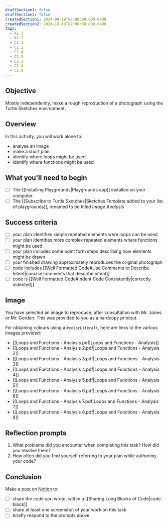 ```yaml
---
draftSection1: false
draftSection2: false
createdSection1: 2024-09-19T07:00:00.000-0400
createdSection2: 2024-10-19T07:00:00.000-0400
tags:
  - A1.1
  - A1.2
  - C1.1
  - C1.2
  - C1.4
  - C1.5
  - C2.2
  - C2.4
  - C2.6
---
```


## Objective

Mostly independently, make a rough reproduction of a photograph using the Turtle Sketches environment.

## Overview

In this activity, you will work alone to:

- analyse an image
- make a short plan
- identify where loops might be used
- identify where functions might be used
  
## What you'll need to begin
- [ ] The [[Installing Playgrounds|Playgrounds app]] installed on your computer
- [ ] The [[Subscribe to Turtle Sketches|Sketches Template added to your list of playgrounds]], renamed to be titled *Image Analysis*

## Success criteria
- [ ] your plan identifies simple repeated elements were loops can be used
- [ ] your plan identifies more complex repeated elements where functions might be used
- [ ] your plan includes some point form steps describing how elements might be drawn
- [ ] your finished drawing approximately reproduces the original photograph
- [ ] code includes [[Well Formatted Code#Use Comments to Describe Intent|concise comments that describe intent]]
- [ ] code is [[Well Formatted Code#Indent Code Consistently|correctly indented]]

## Image

You have selected an image to reproduce, after consultation with Mr. Jones or Mr. Gordon. This was provided to you as a hardcopy printout.

For obtaining colours using a `#colorLiteral(`, here are links to the various images provided:

- [[Loops and Functions - Analysis.pdf|Loops and Functions - Analysis]]
- [[Loops and Functions - Analysis 2.pdf|Loops and Functions - Analysis 2]]
- [[Loops and Functions - Analysis 3.pdf|Loops and Functions - Analysis 3]]
- [[Loops and Functions - Analysis 4.pdf|Loops and Functions - Analysis 4]]
- [[Loops and Functions - Analysis 5.pdf|Loops and Functions - Analysis 5]]
- [[Loops and Functions - Analysis 6.pdf|Loops and Functions - Analysis 6]]
- [[Loops and Functions - Analysis 7.pdf|Loops and Functions - Analysis 7]]
- [[Loops and Functions - Analysis 8.pdf|Loops and Functions - Analysis 8]]

## Reflection prompts

1. What problems did you encounter when completing this task? How did you resolve them?
2. How often did you find yourself referring to your plan while authoring your code?
   
## Conclusion

Make a post on [Notion](https://notion.so) to:
- [ ] share the code you wrote, within a [[Sharing Long Blocks of Code|code block]]
- [ ] share at least one screenshot of your work on this task
- [ ] briefly respond to the prompts above